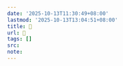 ```yaml
---
date: '2025-10-13T11:30:49+08:00'
lastmod: '2025-10-13T13:04:51+08:00'
title: 󰧐
url: 󰧐
tags: []
src:
note:
---
```

